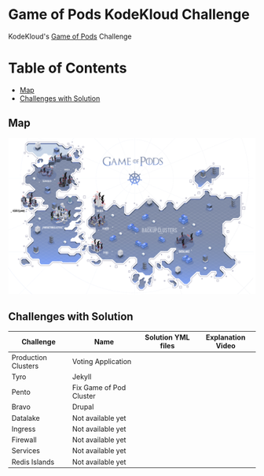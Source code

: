 # Game of Pods KodeKloud Challenge
KodeKloud's [Game of Pods](https://kodekloud.com/p/game-of-pods) Challenge

# Table of Contents
- [Map](#map)
- [Challenges with Solution](#challenges-with-solution)

## Map
![Game of Pods Map](/map.png)

## Challenges with Solution
Challenge | Name | Solution YML files | Explanation Video |
--------- | ---- | ------------------ | ----------------- |
Production Clusters | Voting Application | | |
Tyro | Jekyll | | |
Pento | Fix Game of Pod Cluster | | |
Bravo | Drupal | | |
Datalake | Not available yet | | |
Ingress | Not available yet | | |
Firewall | Not available yet | | |
Services | Not available yet | | |
Redis Islands | Not available yet | | |
